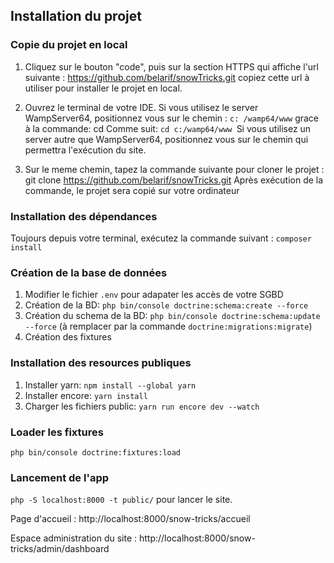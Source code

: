 ## Installation du projet

### Copie du projet en local 
1. Cliquez sur le bouton "code", puis sur la section HTTPS qui affiche l'url
suivante : https://github.com/belarif/snowTricks.git copiez cette url à utiliser pour installer le projet en local.

2. Ouvrez le terminal de votre IDE. Si vous utilisez le server WampServer64, positionnez vous sur le chemin : `c:
/wamp64/www` grace à la commande: cd Comme suit: `cd c:/wamp64/www `Si vous utilisez un server autre que WampServer64,
positionnez vous sur le chemin qui permettra l'exécution du site.

3. Sur le meme chemin, tapez la commande suivante pour cloner le projet : git
clone https://github.com/belarif/snowTricks.git Après exécution de la commande, le projet sera copié sur votre
ordinateur

### Installation des dépendances
Toujours depuis votre terminal, exécutez la commande suivant : `composer install`

### Création de la base de données
1. Modifier le fichier `.env` pour adapater les accès de votre SGBD
2. Création de la BD: `php bin/console doctrine:schema:create --force`
3. Création du schema de la BD: `php bin/console doctrine:schema:update --force` (à remplacer par la commande `doctrine:migrations:migrate`)
4. Création des fixtures

### Installation des resources publiques
1. Installer yarn: `npm install --global yarn`
2. Installer encore: `yarn install`
3. Charger les fichiers public: `yarn run encore dev --watch`

### Loader les fixtures
`php bin/console doctrine:fixtures:load`

### Lancement de l'app
`php -S localhost:8000 -t public/` pour lancer le site.

Page d'accueil : http://localhost:8000/snow-tricks/accueil

Espace administration du site : http://localhost:8000/snow-tricks/admin/dashboard
